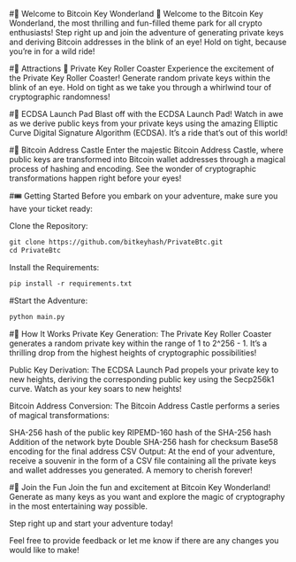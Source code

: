 #🎢 Welcome to Bitcoin Key Wonderland 🎢
Welcome to the Bitcoin Key Wonderland, the most thrilling and fun-filled theme park for all crypto enthusiasts! Step right up and join the adventure of generating private keys and deriving Bitcoin addresses in the blink of an eye! Hold on tight, because you’re in for a wild ride!

#🎠 Attractions
🎢 Private Key Roller Coaster
Experience the excitement of the Private Key Roller Coaster! Generate random private keys within the blink of an eye. Hold on tight as we take you through a whirlwind tour of cryptographic randomness!

#🚀 ECDSA Launch Pad
Blast off with the ECDSA Launch Pad! Watch in awe as we derive public keys from your private keys using the amazing Elliptic Curve Digital Signature Algorithm (ECDSA). It’s a ride that’s out of this world!

#🏰 Bitcoin Address Castle
Enter the majestic Bitcoin Address Castle, where public keys are transformed into Bitcoin wallet addresses through a magical process of hashing and encoding. See the wonder of cryptographic transformations happen right before your eyes!

#🎟️ Getting Started
Before you embark on your adventure, make sure you have your ticket ready:

Clone the Repository:

```markdown
git clone https://github.com/bitkeyhash/PrivateBtc.git
cd PrivateBtc
```
Install the Requirements:

```markdown
pip install -r requirements.txt
```

#Start the Adventure:

```markdown
python main.py
```

#🎡 How It Works
Private Key Generation: The Private Key Roller Coaster generates a random private key within the range of 1 to 2^256 - 1. It’s a thrilling drop from the highest heights of cryptographic possibilities!

Public Key Derivation: The ECDSA Launch Pad propels your private key to new heights, deriving the corresponding public key using the Secp256k1 curve. Watch as your key soars to new heights!

Bitcoin Address Conversion: The Bitcoin Address Castle performs a series of magical transformations:

SHA-256 hash of the public key
RIPEMD-160 hash of the SHA-256 hash
Addition of the network byte
Double SHA-256 hash for checksum
Base58 encoding for the final address
CSV Output: At the end of your adventure, receive a souvenir in the form of a CSV file containing all the private keys and wallet addresses you generated. A memory to cherish forever!

#🎢 Join the Fun
Join the fun and excitement at Bitcoin Key Wonderland! Generate as many keys as you want and explore the magic of cryptography in the most entertaining way possible.

Step right up and start your adventure today!

Feel free to provide feedback or let me know if there are any changes you would like to make!
